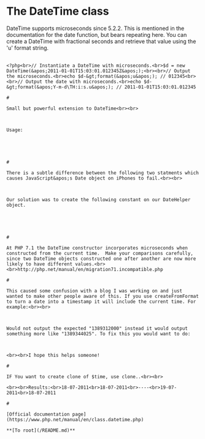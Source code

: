 # The DateTime class



DateTime supports microseconds since 5.2.2. This is mentioned in the documentation for the date function, but bears repeating here. You can create a DateTime with fractional seconds and retrieve that value using the &apos;u&apos; format string.<br><br>

```
<?php<br>// Instantiate a DateTime with microseconds.<br>$d = new DateTime(&apos;2011-01-01T15:03:01.012345Z&apos;);<br><br>// Output the microseconds.<br>echo $d-&gt;format(&apos;u&apos;); // 012345<br><br>// Output the date with microseconds.<br>echo $d-&gt;format(&apos;Y-m-d\TH:i:s.u&apos;); // 2011-01-01T15:03:01.012345  

#

Small but powerful extension to DateTime<br><br>

```
<?php

class Blar_DateTime extends DateTime {

    /**
     * Return Date in ISO8601 format
     *
     * @return String
     */
    public function __toString() {
        return $this-&gt;format(&apos;Y-m-d H:i&apos;);
    }

    /**
     * Return difference between $this and $now
     *
     * @param Datetime|String $now
     * @return DateInterval
     */
    public function diff($now = &apos;NOW&apos;) {
        if(!($now instanceOf DateTime)) {
            $now = new DateTime($now);
        }
        return parent::diff($now);
    }

    /**
     * Return Age in Years
     *
     * @param Datetime|String $now
     * @return Integer
     */
    public function getAge($now = &apos;NOW&apos;) {
        return $this-&gt;diff($now)-&gt;format(&apos;%y&apos;);
    }

}

?>
```


Usage:



```
<?php

$birthday = new Blar_DateTime(&apos;1879-03-14&apos;);

// Example 1
echo $birthday;
// Result: 1879-03-14 00:00

// Example 2
echo &apos;&lt;p&gt;Albert Einstein would now be &apos;, $birthday-&gt;getAge(), &apos; years old.&lt;/p&gt;&apos;;
// Result: &lt;p&gt;Albert Einstein would now be 130 years old.&lt;/p&gt;

// Example 3
echo &apos;&lt;p&gt;Albert Einstein would now be &apos;, $birthday-&gt;diff()-&gt;format(&apos;%y Years, %m Months, %d Days&apos;), &apos; old.&lt;/p&gt;&apos;;
// Result: &lt;p&gt;Albert Einstein would now be 130 Years, 10 Months, 10 Days old.&lt;/p&gt;

// Example 4
echo &apos;&lt;p&gt;Albert Einstein was on 2010-10-10 &apos;, $birthday-&gt;getAge(&apos;2010-10-10&apos;), &apos; years old.&lt;/p&gt;&apos;;
// Result: &lt;p&gt;Albert Einstein was on 2010-10-10 131 years old.&lt;/p&gt;

?>
```
  

#

There is a subtle difference between the following two statments which causes JavaScript&apos;s Date object on iPhones to fail.<br><br>

```
<?php
$objDateTime = new DateTime(&apos;NOW&apos;);
echo $objDateTime-&gt;format(&apos;c&apos;); // ISO8601 formated datetime
echo $objDateTime-&gt;format(DateTime::ISO8601); // Another way to get an ISO8601 formatted string

/**
On my local machine this results in: 

2013-03-01T16:15:09+01:00
2013-03-01T16:15:09+0100

Both of these strings are valid ISO8601 datetime strings, but the latter is not accepted by the constructor of JavaScript&apos;s date object on iPhone. (Possibly other browsers as well)
*/

?>
```


Our solution was to create the following constant on our DateHelper object.



```
<?php
class DateHelper
{
    /**
     * An ISO8601 format string for PHP&apos;s date functions that&apos;s compatible with JavaScript&apos;s Date&apos;s constructor method
     * Example: 2013-04-12T16:40:00-04:00
     * 
     * PHP&apos;s ISO8601 constant doesn&apos;t add the colon to the timezone offset which is required for iPhone
    **/
    const ISO8601 = &apos;Y-m-d\TH:i:sP&apos;;
}
?>
```
  

#

At PHP 7.1 the DateTime constructor incorporates microseconds when constructed from the current time.  Make your comparisons carefully, since two DateTime objects constructed one after another are now more likely to have different values.<br><br>http://php.net/manual/en/migration71.incompatible.php  

#

This caused some confusion with a blog I was working on and just wanted to make other people aware of this. If you use createFromFormat to turn a date into a timestamp it will include the current time. For example:<br><br>

```
<?php
$publishDate = DateTime::createFromFormat(&apos;m/d/Y&apos;, &apos;1/10/2014&apos;);
echo $publishDate-&gt;getTimestamp();
?>
```


Would not output the expected "1389312000" instead it would output something more like "1389344025". To fix this you would want to do:



```
<?php
$publishDate = DateTime::createFromFormat(&apos;m/d/Y&apos;, &apos;1/10/2014&apos;);
$publishDate-&gt;setTime(0, 0, 0);
echo $publishDate-&gt;getTimestamp();
?>
```
<br><br>I hope this helps someone!  

#

IF You want to create clone of $time, use clone..<br><br>

```
<?php
  $now   = new DateTime;
  $clone = $now;        //this doesnot clone so:
  $clone-&gt;modify( &apos;-1 day&apos; );
 
  echo $now-&gt;format( &apos;d-m-Y&apos; ), "\n", $clone-&gt;format( &apos;d-m-Y&apos; );
  echo &apos;----&apos;, "\n";

  // will print same.. if you want to clone make like this:
  $now   = new DateTime;
  $clone = clone $now;    
  $clone-&gt;modify( &apos;-1 day&apos; );
    
  echo $now-&gt;format( &apos;d-m-Y&apos; ), "\n", $clone-&gt;format( &apos;d-m-Y&apos; );
?>
```
<br><br>Results:<br>18-07-2011<br>18-07-2011<br>----<br>19-07-2011<br>18-07-2011  

#

[Official documentation page](https://www.php.net/manual/en/class.datetime.php)

**[To root](/README.md)**